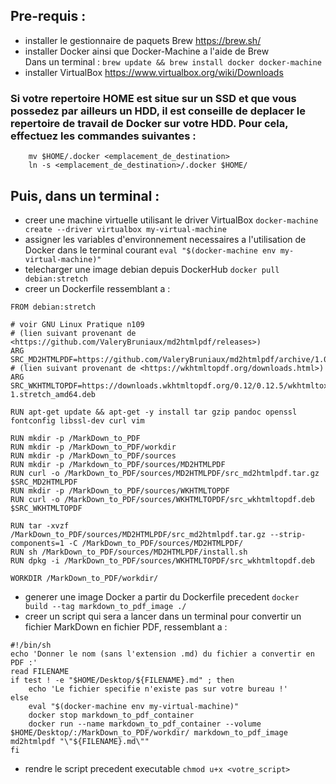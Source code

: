 ## Pre-requis :
- installer le gestionnaire de paquets Brew
	https://brew.sh/
- installer Docker ainsi que Docker-Machine a l'aide de Brew  
	Dans un terminal : `brew update && brew install docker docker-machine`
- installer VirtualBox
	https://www.virtualbox.org/wiki/Downloads

### Si votre repertoire HOME est situe sur un SSD et que vous possedez par ailleurs un HDD, il est conseille de deplacer le repertoire de travail de Docker sur votre HDD. Pour cela, effectuez les commandes suivantes :
```
	mv $HOME/.docker <emplacement_de_destination>
	ln -s <emplacement_de_destination>/.docker $HOME/
```

## Puis, dans un terminal :
- creer une machine virtuelle utilisant le driver VirtualBox
	`docker-machine create --driver virtualbox my-virtual-machine`
- assigner les variables d'environnement necessaires a l'utilisation de Docker dans le terminal courant
	`eval "$(docker-machine env my-virtual-machine)"`
- telecharger une image debian depuis DockerHub
	`docker pull debian:stretch`
- creer un Dockerfile ressemblant a :
```
FROM debian:stretch

# voir GNU Linux Pratique n109
# (lien suivant provenant de <https://github.com/ValeryBruniaux/md2htmlpdf/releases>)
ARG SRC_MD2HTMLPDF=https://github.com/ValeryBruniaux/md2htmlpdf/archive/1.01.tar.gz
# (lien suivant provenant de <https://wkhtmltopdf.org/downloads.html>)
ARG SRC_WKHTMLTOPDF=https://downloads.wkhtmltopdf.org/0.12/0.12.5/wkhtmltox_0.12.5-1.stretch_amd64.deb

RUN apt-get update && apt-get -y install tar gzip pandoc openssl fontconfig libssl-dev curl vim

RUN mkdir -p /MarkDown_to_PDF
RUN mkdir -p /MarkDown_to_PDF/workdir
RUN mkdir -p /MarkDown_to_PDF/sources
RUN mkdir -p /Markdown_to_PDF/sources/MD2HTMLPDF
RUN curl -o /MarkDown_to_PDF/sources/MD2HTMLPDF/src_md2htmlpdf.tar.gz $SRC_MD2HTMLPDF
RUN mkdir -p /MarkDown_to_PDF/sources/WKHTMLTOPDF
RUN curl -o /MarkDown_to_PDF/sources/WKHTMLTOPDF/src_wkhtmltopdf.deb $SRC_WKHTMLTOPDF

RUN tar -xvzf /MarkDown_to_PDF/sources/MD2HTMLPDF/src_md2htmlpdf.tar.gz --strip-components=1 -C /MarkDown_to_PDF/sources/MD2HTMLPDF/
RUN sh /MarkDown_to_PDF/sources/MD2HTMLPDF/install.sh
RUN dpkg -i /MarkDown_to_PDF/sources/WKHTMLTOPDF/src_wkhtmltopdf.deb

WORKDIR /MarkDown_to_PDF/workdir/
```
- generer une image Docker a partir du Dockerfile precedent
	`docker build --tag markdown_to_pdf_image ./`
- creer un script qui sera a lancer dans un terminal pour convertir un fichier MarkDown en fichier PDF, ressemblant a :
```
#!/bin/sh
echo 'Donner le nom (sans l'extension .md) du fichier a convertir en PDF :'
read FILENAME
if test ! -e "$HOME/Desktop/${FILENAME}.md" ; then
	echo 'Le fichier specifie n'existe pas sur votre bureau !'
else
	eval "$(docker-machine env my-virtual-machine)"
	docker stop markdown_to_pdf_container
	docker run --name markdown_to_pdf_container --volume $HOME/Desktop/:/MarkDown_to_PDF/workdir/ markdown_to_pdf_image md2htmlpdf "\"${FILENAME}.md\""
fi
```
- rendre le script precedent executable
	`chmod u+x <votre_script>`
